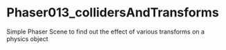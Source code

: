 # Phaser013_collidersAndTransforms
Simple Phaser Scene to find out the effect of various transforms on a physics object
